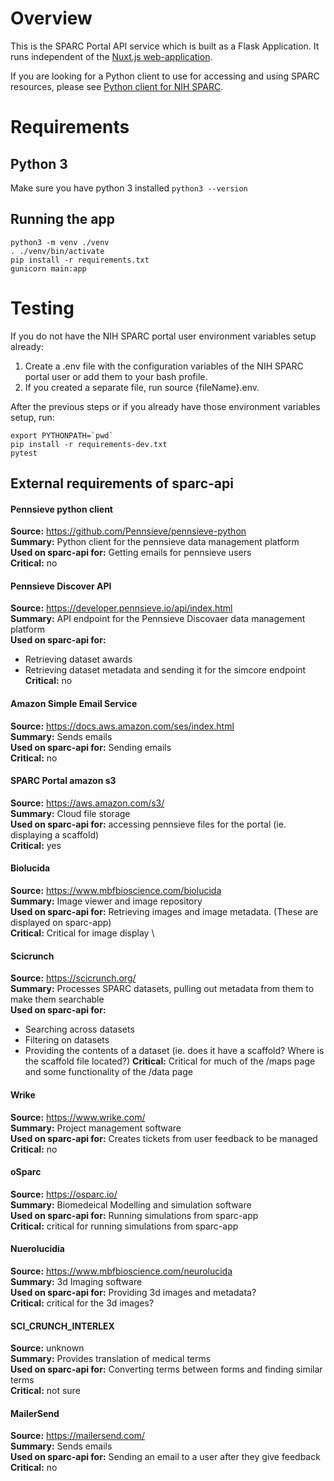 # Overview
This is the SPARC Portal API service which is built as a Flask Application. It runs independent of the [Nuxt.js web-application](https://github.com/nih-sparc/sparc-app-2).

If you are looking for a Python client to use for accessing and using SPARC resources, please see [Python client for NIH SPARC](https://github.com/nih-sparc/sparc.client).

# Requirements

## Python 3
Make sure you have python 3 installed `python3 --version`

## Running the app
```
python3 -m venv ./venv
. ./venv/bin/activate
pip install -r requirements.txt
gunicorn main:app
```

# Testing

If you do not have the NIH SPARC portal user environment variables setup already:

1. Create a .env file with the configuration variables of the NIH SPARC portal user or add them to your bash profile.
2. If you created a separate file, run source {fileName}.env.

After the previous steps or if you already have those environment variables setup, run:

```
export PYTHONPATH=`pwd`
pip install -r requirements-dev.txt
pytest
```

## External requirements of sparc-api

#### Pennsieve python client
**Source:** https://github.com/Pennsieve/pennsieve-python \
**Summary:** Python client for the pennsieve data management platform \
**Used on sparc-api for:** Getting emails for pennsieve users \
**Critical:** no

#### Pennsieve Discover API
**Source:** https://developer.pennsieve.io/api/index.html \
**Summary:** API endpoint for the Pennsieve Discovaer data management platform \
**Used on sparc-api for:** 
 - Retrieving dataset awards
 - Retrieving dataset metadata and sending it for the simcore endpoint 
**Critical:** no

#### Amazon Simple Email Service
**Source:** https://docs.aws.amazon.com/ses/index.html \
**Summary:** Sends emails \
**Used on sparc-api for:** Sending emails \
**Critical:** no

#### SPARC Portal amazon s3
**Source:** https://aws.amazon.com/s3/ \
**Summary:** Cloud file storage \
**Used on sparc-api for:** accessing pennsieve files for the portal (ie. displaying a scaffold) \
**Critical:** yes

#### Biolucida 
**Source:** https://www.mbfbioscience.com/biolucida \
**Summary:** Image viewer and image repository \
**Used on sparc-api for:** Retrieving images and image metadata. (These are displayed on sparc-app) \
**Critical:** Critical for image display \

#### Scicrunch 
**Source:** https://scicrunch.org/ \
**Summary:** Processes SPARC datasets, pulling out metadata from them to make them searchable \
**Used on sparc-api for:** 
 - Searching across datasets
 - Filtering on datasets
 - Providing the contents of a dataset (ie. does it have a scaffold? Where is the scaffold file located?)
**Critical:** Critical for much of the /maps page and some functionality of the /data page

#### Wrike
**Source:** https://www.wrike.com/ \
**Summary:** Project management software \
**Used on sparc-api for:** Creates tickets from user feedback to be managed \
**Critical:** no

#### oSparc
**Source:** https://osparc.io/ \
**Summary:**  Biomedeical Modelling and simulation software \
**Used on sparc-api for:** Running simulations from sparc-app \
**Critical:** critical for running simulations from sparc-app

#### Nuerolucidia 
**Source:** https://www.mbfbioscience.com/neurolucida \
**Summary:** 3d Imaging software \
**Used on sparc-api for:** Providing 3d images and metadata? \
**Critical:** critical for the 3d images?

#### SCI_CRUNCH_INTERLEX
**Source:** unknown \
**Summary:** Provides translation of medical terms \
**Used on sparc-api for:** Converting terms between forms and finding similar terms \
**Critical:** not sure

#### MailerSend
**Source:** https://mailersend.com/ \
**Summary:** Sends emails \
**Used on sparc-api for:** Sending an email to a user after they give feedback \
**Critical:** no
